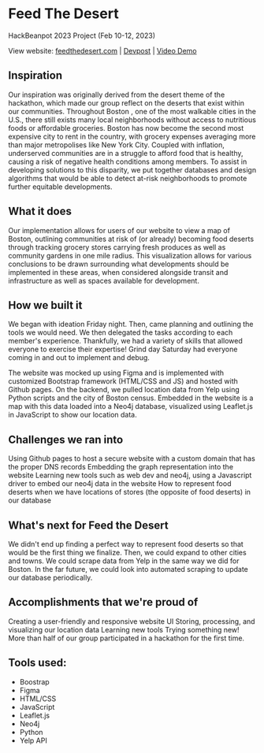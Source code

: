 # Feed The Desert
HackBeanpot 2023 Project (Feb 10-12, 2023)

View website: [feedthedesert.com](https://feedthedesert.com/) | [Devpost](https://devpost.com/software/feed-the-desert?ref_content=my-projects-tab&ref_feature=my_projects) | [Video Demo](youtube.com) 

## Inspiration
Our inspiration was originally derived from the desert theme of the hackathon, which made our group reflect on the deserts that exist within our communities. Throughout Boston , one of the most walkable cities in the U.S., there still exists many local neighborhoods without access to nutritious foods or affordable groceries. Boston has now become the second most expensive city to rent in the country, with grocery expenses averaging more than major metropolises like New York City. Coupled with inflation, underserved communities are in a struggle to afford food that is healthy, causing a risk of negative health conditions among members. To assist in developing solutions to this disparity, we put together databases and design algorithms that would be able to detect at-risk neighborhoods to promote further equitable developments.

## What it does
Our implementation allows for users of our website to view a map of Boston, outlining communities at risk of (or already) becoming food deserts through tracking grocery stores carrying fresh produces as well as community gardens in one mile radius. This visualization allows for various conclusions to be drawn surrounding what developments should be implemented in these areas, when considered alongside transit and infrastructure as well as spaces available for development.

## How we built it
We began with ideation Friday night. Then, came planning and outlining the tools we would need. We then delegated the tasks according to each member's experience. Thankfully, we had a variety of skills that allowed everyone to exercise their expertise! Grind day Saturday had everyone coming in and out to implement and debug.

The website was mocked up using Figma and is implemented with customized Bootstrap framework (HTML/CSS and JS) and hosted with Github pages. On the backend, we pulled location data from Yelp using Python scripts and the city of Boston census. Embedded in the website is a map with this data loaded into a Neo4j database, visualized using Leaflet.js in JavaScript to show our location data. 

## Challenges we ran into
Using Github pages to host a secure website with a custom domain that has the proper DNS records
Embedding the graph representation into the website
Learning new tools such as web dev and neo4j, using a Javascript driver to embed our neo4j data in the website
How to represent food deserts when we have locations of stores (the opposite of food deserts) in our database

## What's next for Feed the Desert
We didn't end up finding a perfect way to represent food deserts so that would be the first thing we finalize. Then, we could expand to other cities and towns. We could scrape data from Yelp in the same way we did for Boston. In the far future, we could look into automated scraping to update our database periodically.

## Accomplishments that we're proud of
Creating a user-friendly and responsive website UI
Storing, processing, and visualizing our location data
Learning new tools
Trying something new! More than half of our group participated in a hackathon for the first time.

## Tools used:
<ul>
  <li>Boostrap</li>
  <li>Figma</li>
  <li>HTML/CSS</li>
  <li>JavaScript</li>
  <li>Leaflet.js</li>
  <li>Neo4j</li>
  <li>Python</li>
  <li>Yelp API</li>
</ul>
